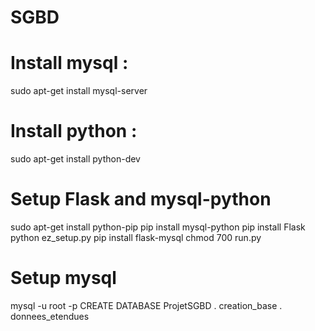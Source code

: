 # SGBD
Install mysql :
===============

sudo apt-get install mysql-server



Install python :
=================

sudo apt-get install python-dev


Setup Flask and mysql-python
============================

sudo apt-get install python-pip
pip install mysql-python
pip install Flask
python ez_setup.py
pip install flask-mysql
chmod 700 run.py

Setup mysql
===========
mysql -u root -p
CREATE DATABASE ProjetSGBD
\. creation_base
\. donnees_etendues
